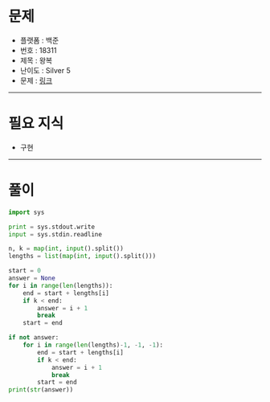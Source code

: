 # 문제
- 플랫폼 : 백준
- 번호 : 18311
- 제목 : 왕복
- 난이도 : Silver 5
- 문제 : <a href="https://www.acmicpc.net/problem/18311" target="_blank">링크</a>

---

# 필요 지식
- 구현

---

# 풀이
```python
import sys

print = sys.stdout.write
input = sys.stdin.readline

n, k = map(int, input().split())
lengths = list(map(int, input().split()))

start = 0
answer = None
for i in range(len(lengths)):
    end = start + lengths[i]
    if k < end:
        answer = i + 1
        break
    start = end

if not answer:
    for i in range(len(lengths)-1, -1, -1):
        end = start + lengths[i]
        if k < end:
            answer = i + 1
            break
        start = end
print(str(answer))
```
